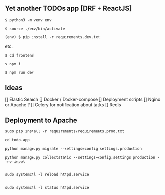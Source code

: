 ## Yet another TODOs app [DRF + ReactJS]

`$ python3 -m venv env`

`$ source ./env/bin/activate`

`(env) $ pip install -r requirements.dev.txt`

etc.

`$ cd frontend`

`$ npm i`

`$ npm run dev`

## Ideas

[] Elastic Search
[] Docker / Docker-compose
[] Deployment scripts
[] Nginx or Apache ?
[] Celery for notification about tasks
[] Redis


## Deployment to Apache

```
sudo pip install -r requirements/requirements.prod.txt

cd todo-app

python manage.py migrate --settings=config.settings.production

python manage.py collectstatic --settings=config.settings.production --no-input


sudo systemctl -l reload httpd.service


sudo systemctl -l status httpd.service

```